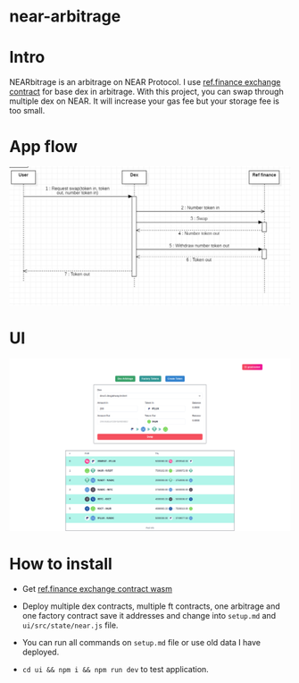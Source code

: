 # near-arbitrage

# Intro

NEARbitrage is an arbitrage on NEAR Protocol. I use [ref.finance exchange contract](https://github.com/ref-finance/ref-contracts/blob/main/releases/ref_exchange_release.wasm) for base dex in arbitrage. With this project, you can swap through multiple dex on NEAR. It will increase your gas fee but your storage fee is too small.

# App flow

![flow](docs/imgs/img.png)

# UI

![ui](docs/imgs/NEAR-Arbitrage.png)

# How to install

- Get [ref.finance exchange contract wasm](https://github.com/ref-finance/ref-contracts/blob/main/releases/ref_exchange_release.wasm)

- Deploy multiple dex contracts, multiple ft contracts, one arbitrage and one factory contract save it addresses and change into ```setup.md``` and ```ui/src/state/near.js``` file.

- You can run all commands on ```setup.md``` file or use old data I have deployed.

- ```cd ui && npm i && npm run dev``` to test application.
